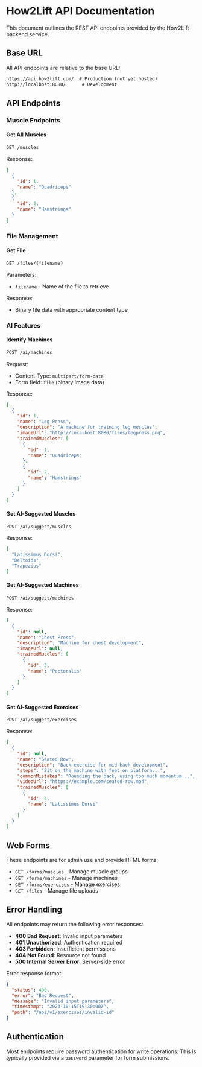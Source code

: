 # How2Lift API Documentation

This document outlines the REST API endpoints provided by the How2Lift backend service.

## Base URL

All API endpoints are relative to the base URL:

```txt
https://api.how2lift.com/  # Production (not yet hosted)
http://localhost:8080/      # Development
```

## API Endpoints

### Muscle Endpoints

#### Get All Muscles

```txt
GET /muscles
```

Response:

```json
[
  {
    "id": 1,
    "name": "Quadriceps"
  },
  {
    "id": 2,
    "name": "Hamstrings"
  }
]
```

### File Management

#### Get File

```txt
GET /files/{filename}
```

Parameters:

- `filename` - Name of the file to retrieve

Response:

- Binary file data with appropriate content type

### AI Features

#### Identify Machines

```txt
POST /ai/machines
```

Request:

- Content-Type: `multipart/form-data`
- Form field: `file` (binary image data)

Response:

```json
[
  {
    "id": 1,
    "name": "Leg Press",
    "description": "A machine for training leg muscles",
    "imageUrl": "http://localhost:8080/files/legpress.png",
    "trainedMuscles": [
      {
        "id": 1,
        "name": "Quadriceps"
      },
      {
        "id": 2,
        "name": "Hamstrings"
      }
    ]
  }
]
```

#### Get AI-Suggested Muscles

```txt
POST /ai/suggest/muscles
```

Response:

```json
[
  "Latissimus Dorsi",
  "Deltoids",
  "Trapezius"
]
```

#### Get AI-Suggested Machines

```txt
POST /ai/suggest/machines
```

Response:

```json
[
  {
    "id": null,
    "name": "Chest Press",
    "description": "Machine for chest development",
    "imageUrl": null,
    "trainedMuscles": [
      {
        "id": 3,
        "name": "Pectoralis"
      }
    ]
  }
]
```

#### Get AI-Suggested Exercises

```txt
POST /ai/suggest/exercises
```

Response:

```json
[
  {
    "id": null,
    "name": "Seated Row",
    "description": "Back exercise for mid-back development",
    "steps": "Sit on the machine with feet on platform...",
    "commonMistakes": "Rounding the back, using too much momentum...",
    "videoUrl": "https://example.com/seated-row.mp4",
    "trainedMuscles": [
      {
        "id": 4,
        "name": "Latissimus Dorsi"
      }
    ]
  }
]
```

## Web Forms

These endpoints are for admin use and provide HTML forms:

- `GET /forms/muscles` - Manage muscle groups
- `GET /forms/machines` - Manage machines
- `GET /forms/exercises` - Manage exercises
- `GET /files` - Manage file uploads

## Error Handling

All endpoints may return the following error responses:

- **400 Bad Request**: Invalid input parameters
- **401 Unauthorized**: Authentication required
- **403 Forbidden**: Insufficient permissions
- **404 Not Found**: Resource not found
- **500 Internal Server Error**: Server-side error

Error response format:

```json
{
  "status": 400,
  "error": "Bad Request",
  "message": "Invalid input parameters",
  "timestamp": "2023-10-15T10:30:00Z",
  "path": "/api/v1/exercises/invalid-id"
}
```

## Authentication

Most endpoints require password authentication for write operations. This is typically provided via a `password` parameter for form submissions.

